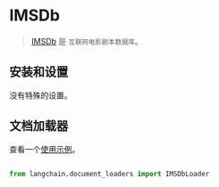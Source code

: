# IMSDb



>[IMSDb](https://imsdb.com/) 是 `互联网电影剧本数据库`。

> 

## 安装和设置



没有特殊的设置。



## 文档加载器



查看一个[使用示例](../modules/indexes/document_loaders/examples/imsdb.ipynb)。





```python

from langchain.document_loaders import IMSDbLoader

```

